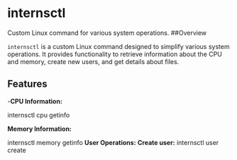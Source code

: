 # internsctl

Custom Linux command for various system operations.
##Overview 

`internsctl` is a custom Linux command designed to simplify various system operations. It provides functionality to retrieve information about the CPU and memory, create new users, and get details about files.
## Features

 -**CPU Information:**
  
  internsctl cpu getinfo

**Memory Information:**

internsctl memory getinfo
**User Operations:**
 **Create user:** internsctl user create <username>
